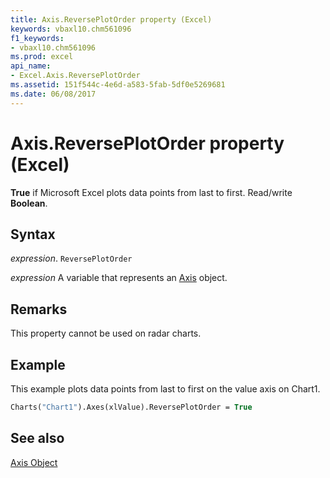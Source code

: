 ```yaml
---
title: Axis.ReversePlotOrder property (Excel)
keywords: vbaxl10.chm561096
f1_keywords:
- vbaxl10.chm561096
ms.prod: excel
api_name:
- Excel.Axis.ReversePlotOrder
ms.assetid: 151f544c-4e6d-a583-5fab-5df0e5269681
ms.date: 06/08/2017
---
```



# Axis.ReversePlotOrder property (Excel)

 **True** if Microsoft Excel plots data points from last to first. Read/write **Boolean**.


## Syntax

 _expression_. `ReversePlotOrder`

 _expression_ A variable that represents an [Axis](Excel.Axis-graph-object.md) object.


## Remarks

This property cannot be used on radar charts.


## Example

This example plots data points from last to first on the value axis on Chart1.


```vb
Charts("Chart1").Axes(xlValue).ReversePlotOrder = True
```


## See also


[Axis Object](Excel.Axis(object).md)

